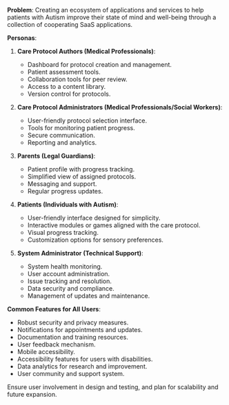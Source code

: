 **Problem**: Creating an ecosystem of applications and services to help patients with Autism improve their state of mind and well-being through a collection of cooperating SaaS applications.

**Personas**:

1. **Care Protocol Authors (Medical Professionals)**:
    - Dashboard for protocol creation and management.
    - Patient assessment tools.
    - Collaboration tools for peer review.
    - Access to a content library.
    - Version control for protocols.

2. **Care Protocol Administrators (Medical Professionals/Social Workers)**:
    - User-friendly protocol selection interface.
    - Tools for monitoring patient progress.
    - Secure communication.
    - Reporting and analytics.

3. **Parents (Legal Guardians)**:
    - Patient profile with progress tracking.
    - Simplified view of assigned protocols.
    - Messaging and support.
    - Regular progress updates.

4. **Patients (Individuals with Autism)**:
    - User-friendly interface designed for simplicity.
    - Interactive modules or games aligned with the care protocol.
    - Visual progress tracking.
    - Customization options for sensory preferences.

5. **System Administrator (Technical Support)**:
    - System health monitoring.
    - User account administration.
    - Issue tracking and resolution.
    - Data security and compliance.
    - Management of updates and maintenance.

**Common Features for All Users**:
- Robust security and privacy measures.
- Notifications for appointments and updates.
- Documentation and training resources.
- User feedback mechanism.
- Mobile accessibility.
- Accessibility features for users with disabilities.
- Data analytics for research and improvement.
- User community and support system.

Ensure user involvement in design and testing, and plan for scalability and future expansion.
